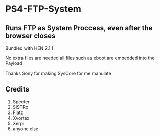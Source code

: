 # PS4-FTP-System

## Runs FTP as System Proccess, even after the browser closes

Bundled with HEN 2.1.1 

No extra files are needed all files such as eboot are embedded into the Payload

Thanks Sony for making SysCore for me manulate 


## Credits
1. Specter
2. SiSTRo
3. Flatz
4. Xvortex
5. Xerpi
6. anyone else
